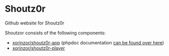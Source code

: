 # Shoutz0r
Github website for Shoutz0r

Shoutzor consists of the following components:

- [xorinzor/shoutz0r-app](https://github.com/xorinzor/shoutz0r-app) (phpdoc documentation [can be found over here](/docs/app/master/index.html))
- [xorinzor/shoutz0r-player](https://github.com/xorinzor/shoutz0r-player)
